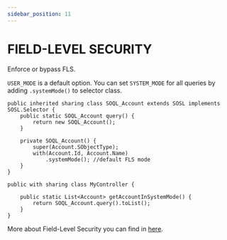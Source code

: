 ```yaml
---
sidebar_position: 11
---
```


# FIELD-LEVEL SECURITY

Enforce or bypass FLS.

`USER_MODE` is a default option. You can set `SYSTEM_MODE` for all queries by adding `.systemMode()` to selector class.

```apex
public inherited sharing class SOQL_Account extends SOSL implements SOSL.Selector {
    public static SOQL_Account query() {
        return new SOQL_Account();
    }

    private SOQL_Account() {
        super(Account.SObjectType);
        with(Account.Id, Account.Name)
            .systemMode(); //default FLS mode
    }
}

public with sharing class MyController {

    public static List<Account> getAccountInSystemMode() {
        return SOQL_Account.query().toList();
    }
}
```

More about Field-Level Security you can find in [here](../advanced-usage/fls.md).
